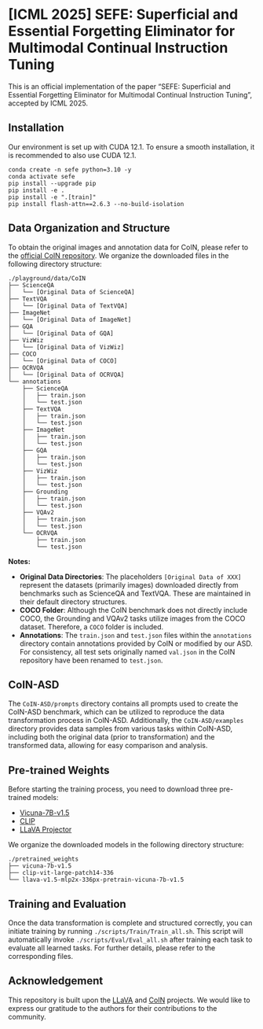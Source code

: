# [ICML 2025] SEFE: Superficial and Essential Forgetting Eliminator for Multimodal Continual Instruction Tuning

This is an official implementation of the paper “SEFE: Superficial and Essential Forgetting Eliminator for Multimodal Continual Instruction Tuning”, accepted by ICML 2025.

## Installation
Our environment is set up with CUDA 12.1. To ensure a smooth installation, it is recommended to also use CUDA 12.1.
```Shell
conda create -n sefe python=3.10 -y
conda activate sefe
pip install --upgrade pip
pip install -e .
pip install -e ".[train]"
pip install flash-attn==2.6.3 --no-build-isolation
```

## Data Organization and Structure

To obtain the original images and annotation data for CoIN, please refer to the [official CoIN repository](https://github.com/zackschen/CoIN). We organize the downloaded files in the following directory structure:

```
./playground/data/CoIN
├── ScienceQA
│   └── [Original Data of ScienceQA]
├── TextVQA
│   └── [Original Data of TextVQA]
├── ImageNet
│   └── [Original Data of ImageNet]
├── GQA
│   └── [Original Data of GQA]
├── VizWiz
│   └── [Original Data of VizWiz]
├── COCO
│   └── [Original Data of COCO]
├── OCRVQA
│   └── [Original Data of OCRVQA]
└── annotations
    ├── ScienceQA
    │   ├── train.json
    │   └── test.json
    ├── TextVQA
    │   ├── train.json
    │   └── test.json
    ├── ImageNet
    │   ├── train.json
    │   └── test.json
    ├── GQA
    │   ├── train.json
    │   └── test.json
    ├── VizWiz
    │   ├── train.json
    │   └── test.json
    ├── Grounding
    │   ├── train.json
    │   └── test.json
    ├── VQAv2
    │   ├── train.json
    │   └── test.json
    └── OCRVQA
        ├── train.json
        └── test.json
```
**Notes:**
- **Original Data Directories**: The placeholders `[Original Data of XXX]` represent the datasets (primarily images) downloaded directly from benchmarks such as ScienceQA and TextVQA. These are maintained in their default directory structures.
- **COCO Folder**: Although the CoIN benchmark does not directly include COCO, the Grounding and VQAv2 tasks utilize images from the COCO dataset. Therefore, a `COCO` folder is included.
- **Annotations**: The `train.json` and `test.json` files within the `annotations` directory contain annotations provided by CoIN or modified by our ASD. For consistency, all test sets originally named `val.json` in the CoIN repository have been renamed to `test.json`.

## CoIN-ASD
The `CoIN-ASD/prompts` directory contains all prompts used to create the CoIN-ASD benchmark, which can be utilized to reproduce the data transformation process in CoIN-ASD. Additionally, the `CoIN-ASD/examples` directory provides data samples from various tasks within CoIN-ASD, including both the original data (prior to transformation) and the transformed data, allowing for easy comparison and analysis.

## Pre-trained Weights
Before starting the training process, you need to download three pre-trained models:
- [Vicuna-7B-v1.5](https://huggingface.co/lmsys/vicuna-7b-v1.5)
- [CLIP](https://huggingface.co/openai/clip-vit-large-patch14-336)
- [LLaVA Projector](https://huggingface.co/liuhaotian/llava-v1.5-mlp2x-336px-pretrain-vicuna-7b-v1.5)

We organize the downloaded models in the following directory structure:
```
./pretrained_weights
├── vicuna-7b-v1.5
├── clip-vit-large-patch14-336
└── llava-v1.5-mlp2x-336px-pretrain-vicuna-7b-v1.5
```

## Training and Evaluation
Once the data transformation is complete and structured correctly, you can initiate training by running `./scripts/Train/Train_all.sh`. This script will automatically invoke `./scripts/Eval/Eval_all.sh` after training each task to evaluate all learned tasks. For further details, please refer to the corresponding files.

## Acknowledgement
This repository is built upon the [LLaVA](https://github.com/haotian-liu/LLaVA) and [CoIN](https://github.com/zackschen/CoIN) projects. We would like to express our gratitude to the authors for their contributions to the community.
